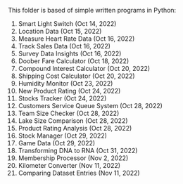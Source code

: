 This folder is based of simple written programs in Python:

1. Smart Light Switch (Oct 14, 2022)
2. Location Data (Oct 15, 2022)
3. Measure Heart Rate Data (Oct 16, 2022)
4. Track Sales Data (Oct 16, 2022)
5. Survey Data Insights (Oct 16, 2022)
6. Doober Fare Calculator (Oct 18, 2022)
7. Compound Interest Calculator (Oct 20, 2022)
8. Shipping Cost Calculator (Oct 20, 2022)
9. Humidity Monitor (Oct 23, 2022)
10. New Product Rating (Oct 24, 2022)
11. Stocks Tracker (Oct 24, 2022)
12. Customers Service Queue System (Oct 28, 2022)
13. Team Size Checker (Oct 28, 2022)
14. Lake Size Comparison (Oct 28, 2022)
15. Product Rating Analysis (Oct 28, 2022)
16. Stock Manager (Oct 29, 2022)
17. Game Data (Oct 29, 2022)
18. Transforming DNA to RNA (Oct 31, 2022)
19. Membership Processor (Nov 2, 2022)
20. Kilometer Converter (Nov 11, 2022)
21. Comparing Dataset Entries (Nov 11, 2022)
